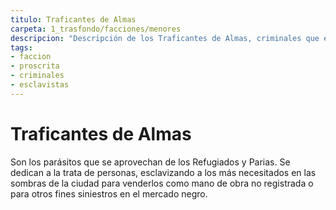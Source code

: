```yaml
---
titulo: Traficantes de Almas
carpeta: 1_trasfondo/facciones/menores
descripcion: "Descripción de los Traficantes de Almas, criminales que explotan a los más desfavorecidos en Dársena."
tags:
- faccion
- proscrita
- criminales
- esclavistas
---
```

# Traficantes de Almas
Son los parásitos que se aprovechan de los Refugiados y Parias. Se dedican a la trata de personas, esclavizando a los más necesitados en las sombras de la ciudad para venderlos como mano de obra no registrada o para otros fines siniestros en el mercado negro. 